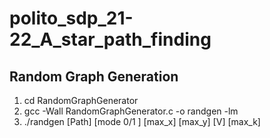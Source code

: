 # polito_sdp_21-22_A_star_path_finding

## Random Graph Generation
1. cd RandomGraphGenerator
2. gcc -Wall RandomGraphGenerator.c -o randgen -lm
3. ./randgen \[Path\] \[mode 0/1 \] \[max_x\] \[max_y\] \[V\] \[max_k\]